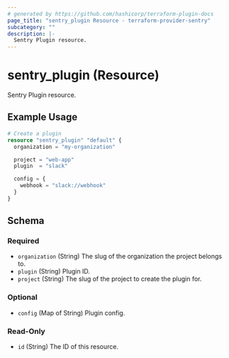 ```yaml
---
# generated by https://github.com/hashicorp/terraform-plugin-docs
page_title: "sentry_plugin Resource - terraform-provider-sentry"
subcategory: ""
description: |-
  Sentry Plugin resource.
---
```


# sentry_plugin (Resource)

Sentry Plugin resource.

## Example Usage

```terraform
# Create a plugin
resource "sentry_plugin" "default" {
  organization = "my-organization"

  project = "web-app"
  plugin  = "slack"

  config = {
    webhook = "slack://webhook"
  }
}
```

<!-- schema generated by tfplugindocs -->
## Schema

### Required

- `organization` (String) The slug of the organization the project belongs to.
- `plugin` (String) Plugin ID.
- `project` (String) The slug of the project to create the plugin for.

### Optional

- `config` (Map of String) Plugin config.

### Read-Only

- `id` (String) The ID of this resource.



